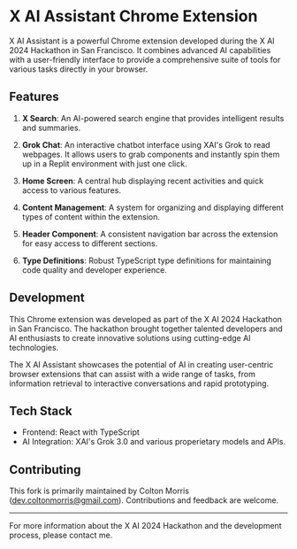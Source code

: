 # X AI Assistant Chrome Extension

X AI Assistant is a powerful Chrome extension developed during the X AI 2024 Hackathon in San Francisco. It combines advanced AI capabilities with a user-friendly interface to provide a comprehensive suite of tools for various tasks directly in your browser.

## Features

1. **X Search**: An AI-powered search engine that provides intelligent results and summaries.

2. **Grok Chat**: An interactive chatbot interface using XAI's Grok to read webpages. It allows users to grab components and instantly spin them up in a Replit environment with just one click.

3. **Home Screen**: A central hub displaying recent activities and quick access to various features.

4. **Content Management**: A system for organizing and displaying different types of content within the extension.

5. **Header Component**: A consistent navigation bar across the extension for easy access to different sections.

6. **Type Definitions**: Robust TypeScript type definitions for maintaining code quality and developer experience.

## Development

This Chrome extension was developed as part of the X AI 2024 Hackathon in San Francisco. The hackathon brought together talented developers and AI enthusiasts to create innovative solutions using cutting-edge AI technologies.

The X AI Assistant showcases the potential of AI in creating user-centric browser extensions that can assist with a wide range of tasks, from information retrieval to interactive conversations and rapid prototyping.

## Tech Stack

- Frontend: React with TypeScript
- AI Integration: XAI's Grok 3.0 and various properietary models and APIs.

## Contributing

This fork is primarily maintained by Colton Morris (dev.coltonmorris@gmail.com). Contributions and feedback are welcome.

---

For more information about the X AI 2024 Hackathon and the development process, please contact me.